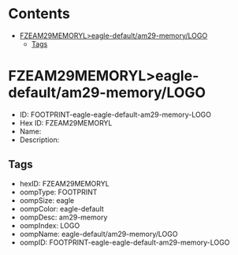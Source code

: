 



Contents
========

* [FZEAM29MEMORYL>eagle-default/am29-memory/LOGO](#fzeam29memoryleagle-defaultam29-memorylogo)
	* [Tags](#tags)

# FZEAM29MEMORYL>eagle-default/am29-memory/LOGO

- ID: FOOTPRINT-eagle-eagle-default-am29-memory-LOGO
- Hex ID: FZEAM29MEMORYL
- Name: 
- Description: 

## Tags

- hexID: FZEAM29MEMORYL
- oompType: FOOTPRINT
- oompSize: eagle
- oompColor: eagle-default
- oompDesc: am29-memory
- oompIndex: LOGO
- oompName: eagle-default/am29-memory/LOGO
- oompID: FOOTPRINT-eagle-eagle-default-am29-memory-LOGO
